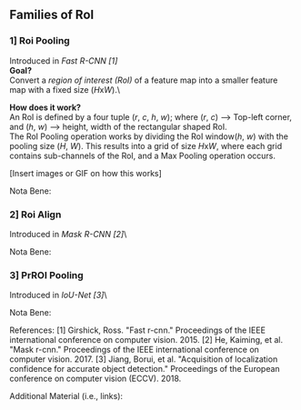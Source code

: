 ## Families of RoI

### 1] Roi Pooling
Introduced in *Fast R-CNN [1]*\
**Goal?**\
Convert a *region of interest (RoI)* of a feature map into a smaller feature map with a fixed size (*H*x*W*).\

**How does it work?**\
An RoI is defined by a four tuple (*r*, *c*, *h*, *w*); where (*r*, *c*) --> Top-left corner, and (*h*, *w*) --> height, width of the rectangular shaped RoI.\
The RoI Pooling operation works by dividing the RoI window(*h*, *w*) with the pooling size (*H*, *W*). This results into a grid of size *H*x*W*, where each grid contains sub-channels of the RoI, and a Max Pooling operation occurs.

[Insert images or GIF on how this works]

Nota Bene:

### 2] Roi Align
Introduced in *Mask R-CNN [2]*\

Nota Bene:

### 3] PrROI Pooling
Introduced in *IoU-Net [3]*\

Nota Bene:

References:
[1] Girshick, Ross. "Fast r-cnn." Proceedings of the IEEE international conference on computer vision. 2015.
[2] He, Kaiming, et al. "Mask r-cnn." Proceedings of the IEEE international conference on computer vision. 2017.
[3] Jiang, Borui, et al. "Acquisition of localization confidence for accurate object detection." Proceedings of the European conference on computer vision (ECCV). 2018.

Additional Material (i.e., links):

